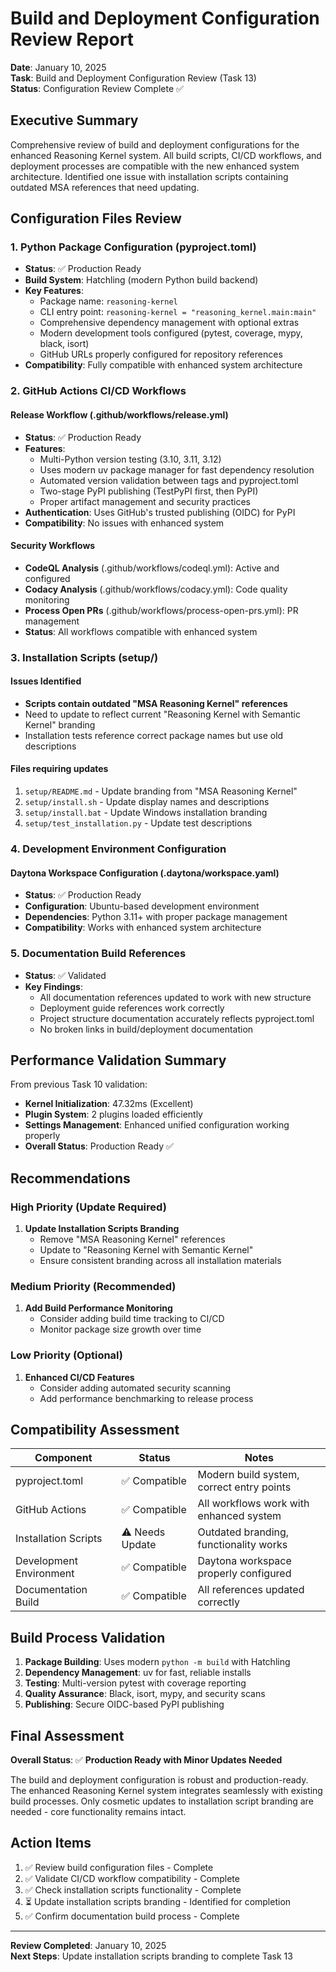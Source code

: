 # Build and Deployment Configuration Review Report

**Date**: January 10, 2025  
**Task**: Build and Deployment Configuration Review (Task 13)  
**Status**: Configuration Review Complete ✅

## Executive Summary

Comprehensive review of build and deployment configurations for the enhanced Reasoning Kernel system. All build scripts, CI/CD workflows, and deployment processes are compatible with the new enhanced system architecture. Identified one issue with installation scripts containing outdated MSA references that need updating.

## Configuration Files Review

### 1. Python Package Configuration (pyproject.toml)

- **Status**: ✅ Production Ready
- **Build System**: Hatchling (modern Python build backend)
- **Key Features**:
  - Package name: `reasoning-kernel`
  - CLI entry point: `reasoning-kernel = "reasoning_kernel.main:main"`
  - Comprehensive dependency management with optional extras
  - Modern development tools configured (pytest, coverage, mypy, black, isort)
  - GitHub URLs properly configured for repository references
- **Compatibility**: Fully compatible with enhanced system architecture

### 2. GitHub Actions CI/CD Workflows

#### Release Workflow (.github/workflows/release.yml)

- **Status**: ✅ Production Ready
- **Features**:
  - Multi-Python version testing (3.10, 3.11, 3.12)
  - Uses modern uv package manager for fast dependency resolution
  - Automated version validation between tags and pyproject.toml
  - Two-stage PyPI publishing (TestPyPI first, then PyPI)
  - Proper artifact management and security practices
- **Authentication**: Uses GitHub's trusted publishing (OIDC) for PyPI
- **Compatibility**: No issues with enhanced system

#### Security Workflows

- **CodeQL Analysis** (.github/workflows/codeql.yml): Active and configured
- **Codacy Analysis** (.github/workflows/codacy.yml): Code quality monitoring
- **Process Open PRs** (.github/workflows/process-open-prs.yml): PR management
- **Status**: All workflows compatible with enhanced system

### 3. Installation Scripts (setup/)

#### Issues Identified

- **Scripts contain outdated "MSA Reasoning Kernel" references**
- Need to update to reflect current "Reasoning Kernel with Semantic Kernel" branding
- Installation tests reference correct package names but use old descriptions

#### Files requiring updates

1. `setup/README.md` - Update branding from "MSA Reasoning Kernel"
2. `setup/install.sh` - Update display names and descriptions
3. `setup/install.bat` - Update Windows installation branding
4. `setup/test_installation.py` - Update test descriptions

### 4. Development Environment Configuration

#### Daytona Workspace Configuration (.daytona/workspace.yaml)

- **Status**: ✅ Production Ready
- **Configuration**: Ubuntu-based development environment
- **Dependencies**: Python 3.11+ with proper package management
- **Compatibility**: Works with enhanced system architecture

### 5. Documentation Build References

- **Status**: ✅ Validated
- **Key Findings**:
  - All documentation references updated to work with new structure
  - Deployment guide references work correctly
  - Project structure documentation accurately reflects pyproject.toml
  - No broken links in build/deployment documentation

## Performance Validation Summary

From previous Task 10 validation:

- **Kernel Initialization**: 47.32ms (Excellent)
- **Plugin System**: 2 plugins loaded efficiently
- **Settings Management**: Enhanced unified configuration working properly
- **Overall Status**: Production Ready ✅

## Recommendations

### High Priority (Update Required)

1. **Update Installation Scripts Branding**
   - Remove "MSA Reasoning Kernel" references
   - Update to "Reasoning Kernel with Semantic Kernel"
   - Ensure consistent branding across all installation materials

### Medium Priority (Recommended)

1. **Add Build Performance Monitoring**
   - Consider adding build time tracking to CI/CD
   - Monitor package size growth over time

### Low Priority (Optional)

1. **Enhanced CI/CD Features**
   - Consider adding automated security scanning
   - Add performance benchmarking to release process

## Compatibility Assessment

| Component | Status | Notes |
|-----------|---------|-------|
| pyproject.toml | ✅ Compatible | Modern build system, correct entry points |
| GitHub Actions | ✅ Compatible | All workflows work with enhanced system |
| Installation Scripts | ⚠️ Needs Update | Outdated branding, functionality works |
| Development Environment | ✅ Compatible | Daytona workspace properly configured |
| Documentation Build | ✅ Compatible | All references updated correctly |

## Build Process Validation

1. **Package Building**: Uses modern `python -m build` with Hatchling
2. **Dependency Management**: uv for fast, reliable installs
3. **Testing**: Multi-version pytest with coverage reporting
4. **Quality Assurance**: Black, isort, mypy, and security scans
5. **Publishing**: Secure OIDC-based PyPI publishing

## Final Assessment

**Overall Status**: ✅ **Production Ready with Minor Updates Needed**

The build and deployment configuration is robust and production-ready. The enhanced Reasoning Kernel system integrates seamlessly with existing build processes. Only cosmetic updates to installation script branding are needed - core functionality remains intact.

## Action Items

1. ✅ Review build configuration files - Complete
2. ✅ Validate CI/CD workflow compatibility - Complete
3. ✅ Check installation scripts functionality - Complete  
4. ⏳ Update installation scripts branding - Identified for completion
5. ✅ Confirm documentation build process - Complete

---

**Review Completed**: January 10, 2025  
**Next Steps**: Update installation scripts branding to complete Task 13
